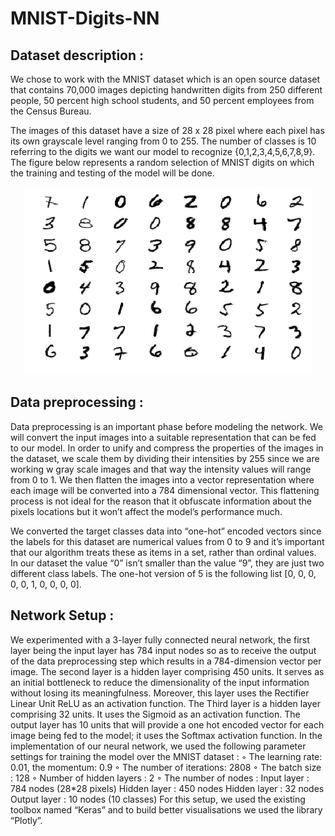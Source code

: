 # MNIST-Digits-NN

## Dataset description :

We chose to work with the MNIST dataset which is an open source dataset that contains 70,000 images depicting handwritten digits from 250 different people, 50 percent high school students, and 50 percent employees from the Census Bureau. 

The images of this dataset have a size of 28 x 28 pixel where each pixel has its own grayscale level ranging from 0 to 255. 
The number of classes is 10 referring to the digits we want our model to recognize {0,1,2,3,4,5,6,7,8,9}.
The figure below represents a random selection of MNIST digits on which the training and testing of the model will be done.

<p align="center">
  <img width="460" height="300" src="https://github.com/Sarabouh/MNIST-Digits-NN/blob/master/MNIST.png">
</p>


## Data preprocessing :

Data preprocessing is an important phase before modeling the network. We will convert the input images into a suitable representation that can be fed to our model. 
In order to unify and compress the properties of the images in the dataset, we scale them by dividing their intensities by 255 since we are working w gray scale images and that way the intensity values will range from 0 to 1. 
We then flatten the images into a vector representation where each image will be converted into a 784 dimensional vector. This flattening process is not ideal for the reason that it obfuscate information about the pixels locations but it won’t affect the model’s performance much. 

We converted the target classes data into “one-hot” encoded vectors since the labels for this dataset are numerical values from 0 to 9 and it’s important that our algorithm treats these as items in a set, rather than ordinal values. In our dataset the value “0” isn’t smaller than the value “9”, they are just two different class labels. The one-hot version of 5 is the following list [0, 0, 0, 0, 0, 1, 0, 0, 0, 0].


## Network Setup :

We experimented with a 3-layer fully connected neural network, the first layer being the input layer has 784 input nodes so as to receive the output of the data preprocessing step which results in a 784-dimension vector per image. 
The second layer is a hidden layer comprising 450 units. It serves as an initial bottleneck to reduce the dimensionality of the input information without losing its meaningfulness. Moreover, this layer uses  the Rectifier Linear Unit ReLU as an activation function.
The Third layer is a hidden layer comprising 32 units. It uses  the Sigmoid as an activation function.
The output layer has 10 units that will provide a one hot encoded vector for each image being fed to the model; it uses the Softmax activation function. 
In the implementation of our neural network, we used the following parameter settings for training the model over the MNIST dataset :
◦	The learning rate: 0.01, the momentum: 0.9
◦	The number of iterations: 2808
◦	The batch size : 128
◦	Number of hidden layers : 2
◦	The number of nodes : 
Input layer : 784 nodes (28*28 pixels)
Hidden layer : 450 nodes
Hidden layer : 32 nodes
Output layer : 10 nodes (10 classes)
For this setup, we used the existing toolbox named “Keras” and to build better visualisations we used the library “Plotly”.
